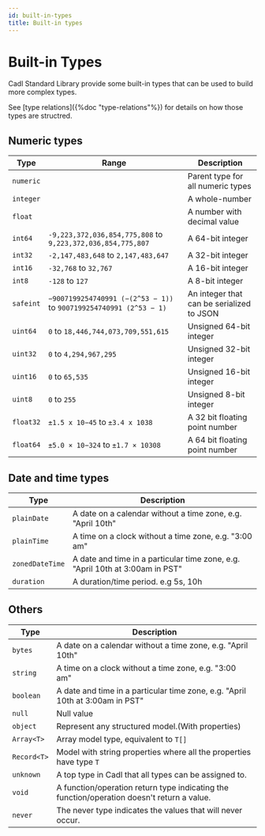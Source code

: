 ```yaml
---
id: built-in-types
title: Built-in types
---
```


# Built-in Types

Cadl Standard Library provide some built-in types that can be used to build more complex types.

See [type relations]({%doc "type-relations"%}) for details on how those types are structred.

## Numeric types

| Type      | Range                                                              | Description                               |
| --------- | ------------------------------------------------------------------ | ----------------------------------------- |
| `numeric` |                                                                    | Parent type for all numeric types         |
| `integer` |                                                                    | A whole-number                            |
| `float`   |                                                                    | A number with decimal value               |
| `int64`   | `-9,223,372,036,854,775,808` to `9,223,372,036,854,775,807`        | A 64-bit integer                          |
| `int32`   | `-2,147,483,648` to `2,147,483,647`                                | A 32-bit integer                          |
| `int16`   | `-32,768` to `32,767`                                              | A 16-bit integer                          |
| `int8`    | `-128` to `127`                                                    | A 8-bit integer                           |
| `safeint` | `−9007199254740991 (−(2^53 − 1))` to `9007199254740991 (2^53 − 1)` | An integer that can be serialized to JSON |
| `uint64`  | `0` to `18,446,744,073,709,551,615`                                | Unsigned 64-bit integer                   |
| `uint32`  | `0` to `4,294,967,295`                                             | Unsigned 32-bit integer                   |
| `uint16`  | `0` to `65,535`                                                    | Unsigned 16-bit integer                   |
| `uint8`   | `0` to `255 `                                                      | Unsigned 8-bit integer                    |
| `float32` | `±1.5 x 10−45` to `±3.4 x 1038`                                    | A 32 bit floating point number            |
| `float64` | `±5.0 × 10−324` to `±1.7 × 10308`                                  | A 64 bit floating point number            |

## Date and time types

| Type            | Description                                                                   |
| --------------- | ----------------------------------------------------------------------------- |
| `plainDate`     | A date on a calendar without a time zone, e.g. "April 10th"                   |
| `plainTime`     | A time on a clock without a time zone, e.g. "3:00 am"                         |
| `zonedDateTime` | A date and time in a particular time zone, e.g. "April 10th at 3:00am in PST" |
| `duration`      | A duration/time period. e.g 5s, 10h                                           |

## Others

| Type        | Description                                                                                |
| ----------- | ------------------------------------------------------------------------------------------ |
| `bytes`     | A date on a calendar without a time zone, e.g. "April 10th"                                |
| `string`    | A time on a clock without a time zone, e.g. "3:00 am"                                      |
| `boolean`   | A date and time in a particular time zone, e.g. "April 10th at 3:00am in PST"              |
| `null`      | Null value                                                                                 |
| `object`    | Represent any structured model.(With properties)                                           |
| `Array<T>`  | Array model type, equivalent to `T[]`                                                      |
| `Record<T>` | Model with string properties where all the properties have type `T`                        |
| `unknown`   | A top type in Cadl that all types can be assigned to.                                      |
| `void`      | A function/operation return type indicating the function/operation doesn't return a value. |
| `never`     | The never type indicates the values that will never occur.                                 |
